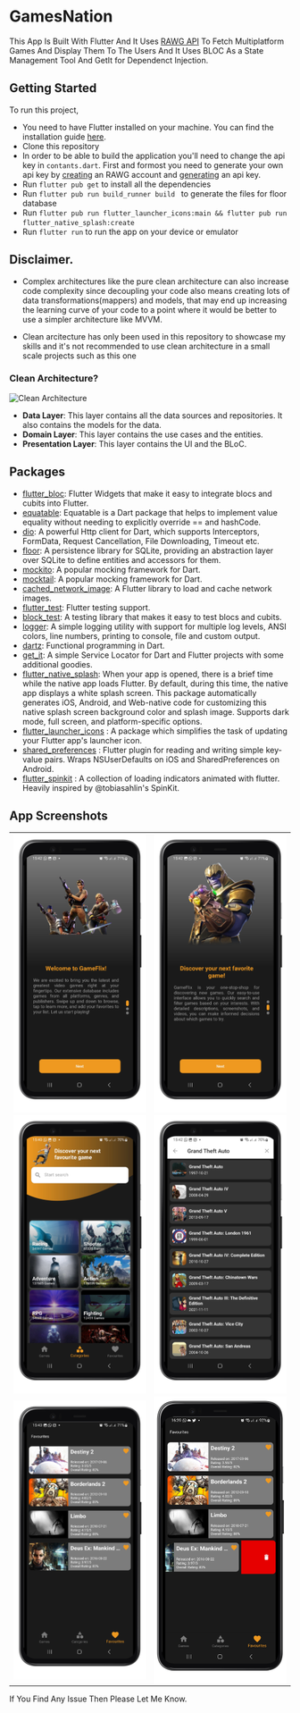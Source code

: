 # GamesNation

This App Is Built With Flutter And It Uses [RAWG API](https://rawg.io) To Fetch Multiplatform Games And Display Them To The Users And It Uses BLOC As a State Management Tool And GetIt for Dependenct Injection.


## Getting Started

To run this project, 
- You need to have Flutter installed on your machine. You can find the installation guide [here](https://flutter.dev/docs/get-started/install).
- Clone this repository
- In order to be able to build the application you'll need to change the api key in `contants.dart`. First and formost you need to generate your own api key by [creating](https://rawg.com/Identity/Account/Manage) an RAWG account and [generating](https://rawg-api.com/api) an api key.
- Run `flutter pub get` to install all the dependencies
- Run `flutter pub run build_runner build ` to generate the files for floor database
- Run `flutter pub run flutter_launcher_icons:main && flutter pub run flutter_native_splash:create`
- Run `flutter run` to run the app on your device or emulator

## Disclaimer.
- Complex architectures like the pure clean architecture can also increase code complexity since decoupling your code also means creating lots of data transformations(mappers) and models, that may end up increasing the learning curve of your code to a point where it would be better to use a simpler architecture like MVVM.

- Clean arcitecture has only been used in this repository to showcase my skills and it's not recommended to use clean architecture in a small scale projects such as this one

### Clean Architecture?

![Clean Architecture](https://blog.cleancoder.com/uncle-bob/images/2012-08-13-the-clean-architecture/CleanArchitecture.jpg)

- **Data Layer**: This layer contains all the data sources and repositories. It also contains the models for the data.
- **Domain Layer**: This layer contains the use cases and the entities.
- **Presentation Layer**: This layer contains the UI and the BLoC.

## Packages

- [flutter_bloc](https://pub.dev/packages/flutter_bloc): Flutter Widgets that make it easy to integrate blocs and cubits into Flutter.
- [equatable](https://pub.dev/packages/equatable): Equatable is a Dart package that helps to implement value equality without needing to explicitly override == and hashCode.
- [dio](https://pub.dev/packages/dio): A powerful Http client for Dart, which supports Interceptors, FormData, Request Cancellation, File Downloading, Timeout etc.
- [floor](https://pub.dev/packages/floor): A persistence library for SQLite, providing an abstraction layer over SQLite to define entities and accessors for them.
- [mockito](https://pub.dev/packages/mockito): A popular mocking framework for Dart.
- [mocktail](https://pub.dev/packages/mocktail): A popular mocking framework for Dart.
- [cached_network_image](https://pub.dev/packages/cached_network_image): A Flutter library to load and cache network images.
- [flutter_test](https://pub.dev/packages/flutter_test): Flutter testing support.
- [block_test](https://pub.dev/packages/bloc_test): A testing library that makes it easy to test blocs and cubits.
- [logger](https://pub.dev/packages/logger): A simple logging utility with support for multiple log levels, ANSI colors, line numbers, printing to console, file and custom output.
- [dartz](https://pub.dev/packages/dartz): Functional programming in Dart.
- [get_it](https://pub.dev/packages/get_it): A simple Service Locator for Dart and Flutter projects with some additional goodies.
- [flutter_native_splash](https://pub.dev/packages/flutter_native_splash): When your app is opened, there is a brief time while the native app loads Flutter. By default, during this time, the native app displays a white splash screen. This package automatically generates iOS, Android, and Web-native code for customizing this native splash screen background color and splash image. Supports dark mode, full screen, and platform-specific options.
- [flutter_launcher_icons](https://pub.dev/packages/flutter_launcher_icons) : A package which simplifies the task of updating your Flutter app's launcher icon.
- [shared_preferences](https://pub.dev/packages/shared_preferences) : Flutter plugin for reading and writing simple key-value pairs. Wraps NSUserDefaults on iOS and SharedPreferences on Android.
- [flutter_spinkit](https://pub.dev/packages/flutter_spinkit) : A collection of loading indicators animated with flutter. Heavily inspired by @tobiasahlin's SpinKit.


## App Screenshots

<center>
  <table>
    <tr>
        <td><img width="250px" align="left" src="assets/screenshots/Screenshot_20230326_154242_google-pixel4-justblack-portrait.png" /></td>
        <td><img width="250px" align="left" src="assets/screenshots/Screenshot_20230326_154248_google-pixel4-justblack-portrait.png" /></td>
    </tr>  
    <tr>
         <td><img width="250px" align="left" src="assets/screenshots/Screenshot_20230326_154100_google-pixel4-justblack-portrait.png" /></td>
         <td><img width="250px" align="left" src="assets/screenshots/Screenshot_20230326_154212_google-pixel4-justblack-portrait.png" /></td>
    </tr>
    <tr>
         <td><img width="250px" align="left" src="assets/screenshots/Screenshot_20230326_154321_google-pixel4-justblack-portrait.png" /></td>
         <td><img width="250px" align="left" src="assets/screenshots/Screenshot_20230326_163926_google-pixel4xl-justblack-portrait.png" /></td>
    </tr>
  </table>
</center>

If You Find Any Issue Then Please Let Me Know.

